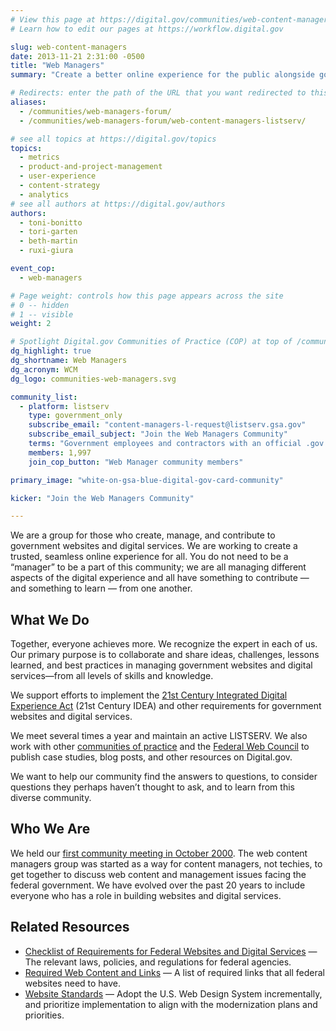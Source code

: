 ```yaml
---
# View this page at https://digital.gov/communities/web-content-managers
# Learn how to edit our pages at https://workflow.digital.gov

slug: web-content-managers
date: 2013-11-21 2:31:00 -0500
title: "Web Managers"
summary: "Create a better online experience for the public alongside government web content managers."

# Redirects: enter the path of the URL that you want redirected to this page
aliases:
  - /communities/web-managers-forum/
  - /communities/web-managers-forum/web-content-managers-listserv/

# see all topics at https://digital.gov/topics
topics:
  - metrics
  - product-and-project-management
  - user-experience
  - content-strategy
  - analytics
# see all authors at https://digital.gov/authors
authors:
  - toni-bonitto
  - tori-garten
  - beth-martin
  - ruxi-giura

event_cop:
  - web-managers

# Page weight: controls how this page appears across the site
# 0 -- hidden
# 1 -- visible
weight: 2

# Spotlight Digital.gov Communities of Practice (COP) at top of /communities
dg_highlight: true
dg_shortname: Web Managers
dg_acronym: WCM
dg_logo: communities-web-managers.svg

community_list:
  - platform: listserv
    type: government_only
    subscribe_email: "content-managers-l-request@listserv.gsa.gov"
    subscribe_email_subject: "Join the Web Managers Community"
    terms: "Government employees and contractors with an official .gov or .mil email are eligible to join."
    members: 1,997
    join_cop_button: "Web Manager community members"

primary_image: "white-on-gsa-blue-digital-gov-card-community"

kicker: "Join the Web Managers Community"

---
```


We are a group for those who create, manage, and contribute to government websites and digital services. We are working to create a trusted, seamless online experience for all. You do not need to be a “manager” to be a part of this community; we are all managing different aspects of the digital experience and all have something to contribute — and something to learn — from one another.

## What We Do

Together, everyone achieves more. We recognize the expert in each of us. Our primary purpose is to collaborate and share ideas, challenges, lessons learned, and best practices in managing government websites and digital services—from all levels of skills and knowledge.

We support efforts to implement the [21st Century Integrated Digital Experience Act](https://digital.gov/resources/21st-century-integrated-digital-experience-act/) (21st Century IDEA) and other requirements for government websites and digital services.

We meet several times a year and maintain an active LISTSERV. We also work with other [communities of practice](https://digital.gov/communities) and the [Federal Web Council](https://digital.gov/resources/federal-web-council/) to publish case studies, blog posts, and other resources on Digital.gov.

We want to help our community find the answers to questions, to consider questions they perhaps haven’t thought to ask, and to learn from this diverse community.

## Who We Are

We held our [first community meeting in October 2000](https://web.archive.org/web/20010609224356/http://www.hud.gov/library/bookshelf15/webcontentmgr.cfm). The web content managers group was started as a way for content managers, not techies, to get together to discuss web content and management issues facing the federal government. We have evolved over the past 20 years to include everyone who has a role in building websites and digital services.

## Related Resources

- [Checklist of Requirements for Federal Websites and Digital Services](https://www.digitalgov.gov/resources/checklist-of-requirements-for-federal-digital-services/) — The relevant laws, policies, and regulations for federal agencies.
- [Required Web Content and Links](https://digital.gov/resources/required-web-content-and-links/?dg) — A list of required links that all federal websites need to have.
- [Website Standards](https://designsystem.digital.gov/website-standards/) — Adopt the U.S. Web Design System incrementally, and prioritize implementation to align with the modernization plans and priorities.
